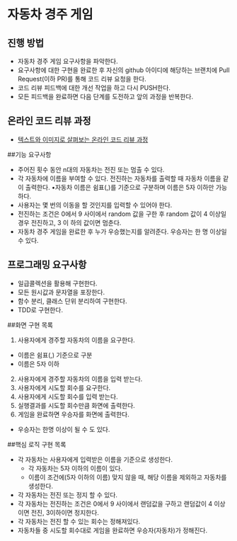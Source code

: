 # 자동차 경주 게임
## 진행 방법
* 자동차 경주 게임 요구사항을 파악한다.
* 요구사항에 대한 구현을 완료한 후 자신의 github 아이디에 해당하는 브랜치에 Pull Request(이하 PR)를 통해 코드 리뷰 요청을 한다.
* 코드 리뷰 피드백에 대한 개선 작업을 하고 다시 PUSH한다.
* 모든 피드백을 완료하면 다음 단계를 도전하고 앞의 과정을 반복한다.

## 온라인 코드 리뷰 과정
* [텍스트와 이미지로 살펴보는 온라인 코드 리뷰 과정](https://github.com/next-step/nextstep-docs/tree/master/codereview)

##기능 요구사항
- 주어진 횟수 동안 n대의 자동차는 전진 또는 멈출 수 있다.
- 각 자동차에 이름을 부여할 수 있다. 전진하는 자동차를 출력할 때 자동차 이름을 같이 출력한다. 
•자동차 이름은 쉼표(,)를 기준으로 구분하며 이름은 5자 이하만 가능하다.
- 사용자는 몇 번의 이동을 할 것인지를 입력할 수 있어야 한다.
- 전진하는 조건은 0에서 9 사이에서 random 값을 구한 후 random 값이 4 이상일 경우 전진하고, 3 이
하의 값이면 멈춘다.
- 자동차 경주 게임을 완료한 후 누가 우승했는지를 알려준다. 우승자는 한 명 이상일 수 있다.

## 프로그래밍 요구사항
- 일급콜렉션을 활용해 구현한다.
- 모든 원시값과 문자열을 포장한다.
- 함수 분리, 클래스 단위 분리하여 구현한다.
- TDD로 구현한다.

##화면 구현 목록
1. 사용자에게 경주할 자동차의 이름을 요구한다. 
- 이름은 쉼표(,) 기준으로 구분
- 이름은 5자 이하
2. 사용자에게 경주할 자동차의 이름을 입력 받는다.
3. 사용자에게 시도할 회수를 요구한다.
4. 사용자에게 시도할 회수를 입력 받는다.
5. 실행결과를 시도할 회수만큼 화면에 출력한다.
6. 게임을 완료하면 우승자를 화면에 출력한다.
- 우승자는 한명 이상이 될 수 도 있다.

##핵심 로직 구현 목록
- 각 자동차는 사용자에게 입력받은 이름을 기준으로 생성한다.
    - 각 자동차는 5자 이하의 이름이 있다.
    - 이름이 조건에(5자 이하의 이름) 맞지 않을 때, 해당 이름을 제외하고 자동차를 생성한다.
- 각 자동차는 전진 또는 정지 할 수 있다.
- 각 자동차는 전진하는 조건은 0에서 9 사이에서 랜덤값을 구하고 랜덤값이 4 이상이면 전진, 3이하이면 정지한다.
- 각 자동차는 전진 할 수 있는 회수는 정해져있다.
- 자동차들 중 시도할 회수대로 게임을 완료하면 우승자(자동차)가 정해진다.


 



